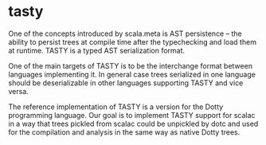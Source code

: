 # tasty
One of the concepts introduced by scala.meta is AST persistence – the ability to persist trees at compile time after the typechecking and load them at runtime. TASTY is a typed AST serialization format.

One of the main targets of TASTY is to be the interchange format between languages implementing it. In general case trees serialized in one language should be deserializable in other languages supporting TASTY and vice versa.

The reference implementation of TASTY is a version for the Dotty programming language. Our goal is to implement TASTY support for scalac in a way that trees pickled from scalac could be unpickled by dotc and used for the compilation and analysis in the same way as native Dotty trees.
